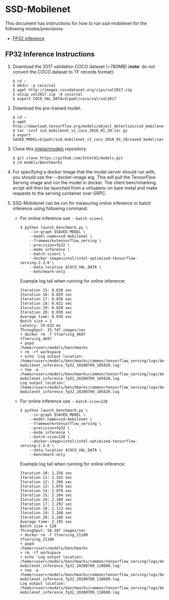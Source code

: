 # SSD-Mobilenet

This document has instructions for how to run ssd-mobilenet for the
following modes/precisions:
* [FP32 inference](#fp32-inference-instructions)

## FP32 Inference Instructions
1. Download the 2017 validation COCO dataset (~780MB) (**note**: do not convert the COCO dataset to TF records format):
   
   ```
   $ cd ~
   $ mkdir -p coco/val
   $ wget http://images.cocodataset.org/zips/val2017.zip
   $ unzip val2017.zip -d coco/val
   $ export COCO_VAL_DATA=$(pwd)/coco/val/val2017
   ```
2. Download the pre-trained model.
    ```
    $ cd ~
    $ wget http://download.tensorflow.org/models/object_detection/ssd_mobilenet_v1_coco_2018_01_28.tar.gz
    $ tar -xzvf ssd_mobilenet_v1_coco_2018_01_28.tar.gz
    $ export SAVED_MODEL=$(pwd)/ssd_mobilenet_v1_coco_2018_01_28/saved_model/saved_model.pb
    ```
3. Clone this [intelai/models](https://github.com/IntelAI/models)
repository:
    ```
    $ git clone https://github.com/IntelAI/models.git
    $ cd models/benchmarks
    ```
4. For specifying a docker image that the model server should run with, you should use the --docker-image arg. This will pull the TensorFlow Serving image and run the model in docker. The client benchmarking script will then be launched from a virtualenv on bare metal and make requests to the serving container over GRPC.

5. SSD-Mobilenet can be run for measuring online inference or batch inference using following command.
    * For online inference use `--batch-size=1` 
        ```
        $ python launch_benchmark.py \
            --in-graph $SAVED_MODEL \
            --model-name=ssd-mobilenet \
            --framework=tensorflow_serving \
            --precision=fp32 \
            --mode inference \
            --batch-size=1 \
            --docker-image=intel/intel-optimized-tensorflow-serving:2.3.0 \
            --data-location $COCO_VAL_DATA \
            --benchmark-only
        ```
        Example log tail when running for online inference:
        ```
        Iteration 15: 0.030 sec
        Iteration 16: 0.029 sec
        Iteration 17: 0.030 sec
        Iteration 18: 0.031 sec
        Iteration 19: 0.028 sec
        Iteration 20: 0.030 sec
        Average time: 0.030 sec
        Batch size = 1
        Latency: 29.632 ms
        Throughput: 33.747 images/sec
        + docker rm -f tfserving_4697
        tfserving_4697
        + popd
        /home/<user>/models/benchmarks
        + rm -rf workspace
        + echo 'Log output location: /home/<user>/models/benchmarks/common/tensorflow_serving/logs/benchmark_ssd-mobilenet_inference_fp32_20200709_105820.log'
        + tee -a /home/<user>/models/benchmarks/common/tensorflow_serving/logs/benchmark_ssd-mobilenet_inference_fp32_20200709_105820.log
        Log output location: /home/<user>/models/benchmarks/common/tensorflow_serving/logs/benchmark_ssd-mobilenet_inference_fp32_20200709_105820.log
        ```

    * For online inference use `--batch-size=128`
        ```
        $ python launch_benchmark.py \
            --in-graph $SAVED_MODEL \
            --model-name=ssd-mobilenet \
            --framework=tensorflow_serving \
            --precision=fp32 \
            --mode inference \
            --batch-size=128 \
            --docker-image=intel/intel-optimized-tensorflow-serving:2.3.0 \
            --data-location $COCO_VAL_DATA \
            --benchmark-only
        ```
        Example log tail when running for online inference:
        ```
        Iteration 10: 2.256 sec
        Iteration 11: 2.243 sec
        Iteration 12: 2.266 sec
        Iteration 13: 2.070 sec
        Iteration 14: 2.070 sec
        Iteration 15: 2.204 sec
        Iteration 16: 2.189 sec
        Iteration 17: 2.292 sec
        Iteration 18: 2.113 sec
        Iteration 19: 2.260 sec
        Iteration 20: 2.246 sec
        Average time: 2.195 sec
        Batch size = 128
        Throughput: 58.307 images/sec
        + docker rm -f tfserving_21180
        tfserving_21180
        + popd
        /home/<user>/models/benchmarks
        + rm -rf workspace
        + echo 'Log output location: /home/<user>/models/benchmarks/common/tensorflow_serving/logs/benchmark_ssd-mobilenet_inference_fp32_20200709_110609.log'
        + tee -a /home/<user>/models/benchmarks/common/tensorflow_serving/logs/benchmark_ssd-mobilenet_inference_fp32_20200709_110609.log
        Log output location: /home/<user>/models/benchmarks/common/tensorflow_serving/logs/benchmark_ssd-mobilenet_inference_fp32_20200709_110609.log
        ```
